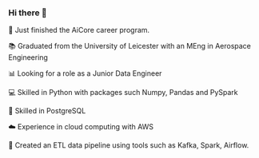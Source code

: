 ### Hi there 👋

👔 Just finished the AiCore career program.

📚 Graduated from the University of Leicester with an MEng in Aerospace Engineering

📊 Looking for a role as a Junior Data Engineer

💻 Skilled in Python with packages such Numpy, Pandas and PySpark

📝 Skilled in PostgreSQL

☁️ Experience in cloud computing with AWS

🔂 Created an ETL data pipeline using tools such as Kafka, Spark, Airflow.
<!--
**leojohnson293/leojohnson293** is a ✨ _special_ ✨ repository because its `README.md` (this file) appears on your GitHub profile.

Here are some ideas to get you started:

- 🔭 I’m currently working on ...
- 🌱 I’m currently learning ...
- 👯 I’m looking to collaborate on ...
- 🤔 I’m looking for help with ...
- 💬 Ask me about ...
- 📫 How to reach me: ...
- 😄 Pronouns: ...
- ⚡ Fun fact: ...
-->
